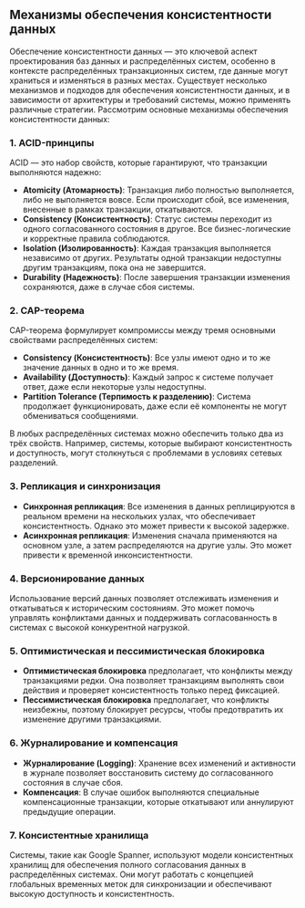 ## Механизмы обеспечения консистентности данных

Обеспечение консистентности данных — это ключевой аспект проектирования баз данных и распределённых систем, особенно в контексте распределённых транзакционных систем, где данные могут храниться и изменяться в разных местах. Существует несколько механизмов и подходов для обеспечения консистентности данных, и в зависимости от архитектуры и требований системы, можно применять различные стратегии. Рассмотрим основные механизмы обеспечения консистентности данных:

### 1. ACID-принципы
ACID — это набор свойств, которые гарантируют, что транзакции выполняются надежно:
- **Atomicity (Атомарность)**: Транзакция либо полностью выполняется, либо не выполняется вовсе. Если происходит сбой, все изменения, внесенные в рамках транзакции, откатываются.
- **Consistency (Консистентность)**: Статус системы переходит из одного согласованного состояния в другое. Все бизнес-логические и корректные правила соблюдаются.
- **Isolation (Изолированность)**: Каждая транзакция выполняется независимо от других. Результаты одной транзакции недоступны другим транзакциям, пока она не завершится.
- **Durability (Надежность)**: После завершения транзакции изменения сохраняются, даже в случае сбоя системы.

### 2. CAP-теорема
CAP-теорема формулирует компромиссы между тремя основными свойствами распределённых систем:
- **Consistency (Консистентность)**: Все узлы имеют одно и то же значение данных в одно и то же время.
- **Availability (Доступность)**: Каждый запрос к системе получает ответ, даже если некоторые узлы недоступны.
- **Partition Tolerance (Терпимость к разделению)**: Система продолжает функционировать, даже если её компоненты не могут обмениваться сообщениями.

В любых распределённых системах можно обеспечить только два из трёх свойств. Например, системы, которые выбирают консистентность и доступность, могут столкнуться с проблемами в условиях сетевых разделений.

### 3. Репликация и синхронизация
- **Синхронная репликация**: Все изменения в данных реплицируются в реальном времени на нескольких узлах, что обеспечивает консистентность. Однако это может привести к высокой задержке.
- **Асинхронная репликация**: Изменения сначала применяются на основном узле, а затем распределяются на другие узлы. Это может привести к временной инконсистентности.

### 4. Версионирование данных
Использование версий данных позволяет отслеживать изменения и откатываться к историческим состояниям. Это может помочь управлять конфликтами данных и поддерживать согласованность в системах с высокой конкурентной нагрузкой.

### 5. Оптимистическая и пессимистическая блокировка
- **Оптимистическая блокировка** предполагает, что конфликты между транзакциями редки. Она позволяет транзакциям выполнять свои действия и проверяет консистентность только перед фиксацией.
- **Пессимистическая блокировка** предполагает, что конфликты неизбежны, поэтому блокирует ресурсы, чтобы предотвратить их изменение другими транзакциями.

### 6. Журналирование и компенсация
- **Журналирование (Logging)**: Хранение всех изменений и активности в журнале позволяет восстановить систему до согласованного состояния в случае сбоя.
- **Компенсация**: В случае ошибок выполняются специальные компенсационные транзакции, которые откатывают или аннулируют предыдущие операции.

### 7. Консистентные хранилища
Системы, такие как Google Spanner, используют модели консистентных хранилищ для обеспечения полного согласования данных в распределённых системах. Они могут работать с концепцией глобальных временных меток для синхронизации и обеспечивают высокую доступность и консистентность.